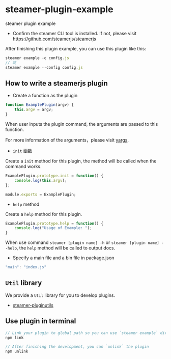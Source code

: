 # steamer-plugin-example

steamer plugin example

* Confirm the steamer CLI tool is installed. If not, please visit https://github.com/steamerjs/steamerjs

After finishing this plugin example, you can use this plugin like this:

```javascript
steamer example -c config.js
// 或
steamer example --config config.js
```


## How to write a steamerjs plugin

* Create a function as the plugin

```javascript
function ExamplePlugin(argv) {
	this.argv = argv;
}
```
When user inputs the plugin command, the arguments are passed to this function.

For more information of the arguments，please visit [yargs](https://github.com/yargs/yargs).

* `init` 函数

Create a `init` method for this plugin, the method will be called when the command works.

```javascript
ExamplePlugin.prototype.init = function() {
	console.log(this.argv);
};

module.exports = ExamplePlugin;
```


* `help` method

Create a `help` method for this plugin.

```javascript
ExamplePlugin.prototype.help = function() {
	console.log("Usage of Example: ");
}
```

When use command `steamer [plugin name] -h` or `steamer [plugin name] --help`, the `help` method will be called to output docs.

* Specify a main file and a bin file in package.json

```javascript
"main": "index.js"
```

## `Util` library

We provide a `Util` library for you to develop plugins. 

* [steamer-pluginutils](https://github.com/SteamerTeam/steamer-pluginutils)


## Use plugin in terminal

```javascript
// Link your plugin to global path so you can use `steamer example` directly
npm link

// After finishing the development, you can `unlink` the plugin
npm unlink

```
